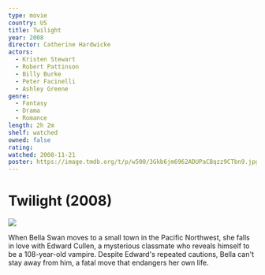 ```yaml
---
type: movie
country: US
title: Twilight
year: 2008
director: Catherine Hardwicke
actors:
  - Kristen Stewart
  - Robert Pattinson
  - Billy Burke
  - Peter Facinelli
  - Ashley Greene
genre:
  - Fantasy
  - Drama
  - Romance
length: 2h 2m
shelf: watched
owned: false
rating:
watched: 2008-11-21
poster: https://image.tmdb.org/t/p/w500/3Gkb6jm6962ADUPaCBqzz9CTbn9.jpg
---
```


# Twilight (2008)

![](https://image.tmdb.org/t/p/w500/3Gkb6jm6962ADUPaCBqzz9CTbn9.jpg)

When Bella Swan moves to a small town in the Pacific Northwest, she falls in love with Edward Cullen, a mysterious classmate who reveals himself to be a 108-year-old vampire. Despite Edward's repeated cautions, Bella can't stay away from him, a fatal move that endangers her own life.